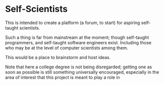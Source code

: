 # Self-Scientists

This is intended to create a platform (a forum, to start) for aspiring self-taught scientists.

Such a thing is far from mainstream at the moment; though self-taught programmers, and self-taught software engineers exist. Including those who may be at the level of computer scientists among them.

This would be a place to brainstorm and host ideas.

Note that here a college degree is not being disregarded; getting one as soon as possible is still something universally encouraged, especially in the area of interest that this project is meant to play a role in
